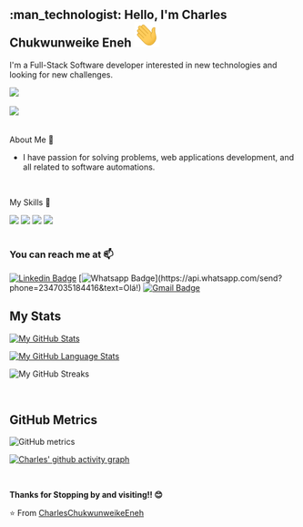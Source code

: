 <h2>:man_technologist:   Hello, I'm Charles Chukwunweike Eneh <img  src="https://raw.githubusercontent.com/ABSphreak/ABSphreak/master/gifs/Hi.gif" width="45px"></h2>

I'm a Full-Stack Software developer interested in new technologies and looking for new challenges.

<img src="https://img.shields.io/badge/Charles%20Chukwunweike%20Eneh-is%20Available for a Remote Work-greenyellow" />

![](https://komarev.com/ghpvc/?username=charlyeneh)

<br />
About Me 📄

- I have passion for solving problems, web applications development, and all related to software automations.
<br />

My Skills 📖
<br />
<div>
  <img src = "https://img.shields.io/badge/-HTML5-E34F26?style=flat&logo=html5&logoColor=white">
  <img src = "https://img.shields.io/badge/-CSS3-1572B6?style=flat&logo=css3&logoColor=white">
  <img src="https://img.shields.io/badge/-JavaScript-eed718?style=flat&logo=javascript&logoColor=ffffff">
  <img src="https://badgen.net/badge/icon/git?icon=git&label">  
</div>

<br />
<h3> You can reach me at 📫 </h3>

[![Linkedin Badge](https://img.shields.io/badge/-LinkedIn-blue?style=flat-square&logo=Linkedin&logoColor=white&link=https://www.linkedin.com/in/charles-chukwunweike-eneh-5345a2147)](https://www.linkedin.com/in/charles-chukwunweike-eneh-5345a2147/)
[![Whatsapp Badge](https://img.shields.io/badge/-Whatsapp-4CA143?style=flat-square&labelColor=4CA143&logo=whatsapp&logoColor=white&link=https://api.whatsapp.com/send?phone=2347035184416&text=Olá!)](https://api.whatsapp.com/send?phone=2347035184416&text=Olá!)
[![Gmail Badge](https://img.shields.io/badge/-Gmail-c14438?style=flat-square&logo=Gmail&logoColor=white&link=mailto:charleschukwunweikeeneh@gmail.com)](mailto:charleschukwunweikeeneh@gmail.com)





 ## My Stats

[![My GitHub Stats](https://github-readme-stats.vercel.app/api/?username=charlyeneh&count_private=true&theme=buefy&showicons=true)](https://github-readme-stats.vercel.app/api/?username=charlyeneh&count_private=true&theme=buefy&showicons=true)

[![My GitHub Language Stats](https://github-readme-stats.vercel.app/api/top-langs/?username=charlyeneh&langs_count=5&theme=buefy)](https://github-readme-stats.vercel.app/api/top-langs/?username=charlyeneh&langs_count=5&theme=buefy)

![My GitHub Streaks](https://github-readme-streak-stats.herokuapp.com/?user=charlyeneh&)

<br />

## GitHub Metrics

![GitHub metrics](https://metrics.lecoq.io/charlyeneh)

[![Charles' github activity graph](https://activity-graph.herokuapp.com/graph?username=charlyeneh&theme=dracula)](https://github.com/charlyeneh/github-readme-activity-graph)

<br/>


**Thanks for Stopping by and visiting!! 😊**

<p align="center">
  
⭐️ From [CharlesChukwunweikeEneh](https://github.com/Charlyeneh)


</p>
